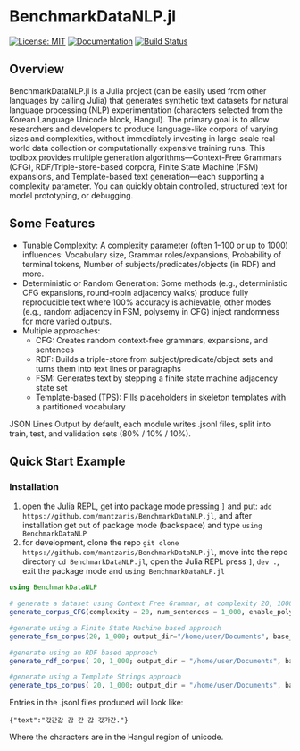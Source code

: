 # BenchmarkDataNLP.jl

[![License: MIT](https://img.shields.io/badge/License-MIT-green.svg)](LICENSE) 
[![Documentation](https://img.shields.io/badge/docs-stable-blue.svg)](https://mantzaris.github.io/BenchmarkDataNLP.jl/) 
[![Build Status](https://github.com/mantzaris/BenchmarkDataNLP.jl/actions/workflows/ci.yml/badge.svg?branch=main)](https://github.com/mantzaris/BenchmarkDataNLP.jl/actions)

## Overview

BenchmarkDataNLP.jl is a Julia project (can be easily used from other languages by calling Julia) that generates synthetic text datasets for natural language processing (NLP) experimentation (characters selected from the Korean Language Unicode block, Hangul). The primary goal is to allow researchers and developers to produce language-like corpora of varying sizes and complexities, without immediately investing in large-scale real-world data collection or computationally expensive training runs.
This toolbox provides multiple generation algorithms—Context-Free Grammars (CFG), RDF/Triple-store-based corpora, Finite State Machine (FSM) expansions, and Template-based text generation—each supporting a complexity parameter. You can quickly obtain controlled, structured text for model prototyping, or debugging.

## Some Features

- Tunable Complexity: A complexity parameter (often 1–100 or up to 1000) influences: Vocabulary size, Grammar roles/expansions, Probability of terminal tokens, Number of subjects/predicates/objects (in RDF) and more.
- Deterministic or Random Generation: Some methods (e.g., deterministic CFG expansions, round-robin adjacency walks) produce fully reproducible text where 100% accuracy is achievable, other modes (e.g., random adjacency in FSM, polysemy in CFG) inject randomness for more varied outputs.
- Multiple approaches:
    - CFG: Creates random context-free grammars, expansions, and sentences
    - RDF: Builds a triple-store from subject/predicate/object sets and turns them into text lines or paragraphs
    - FSM: Generates text by stepping a finite state machine adjacency state set
    - Template-based (TPS): Fills placeholders in skeleton templates with a partitioned vocabulary

JSON Lines Output by default, each module writes .jsonl files, split into train, test, and validation sets (80% / 10% / 10%).

## Quick Start Example

### Installation

1. open the Julia REPL, get into package mode pressing `]` and put: `add https://github.com/mantzaris/BenchmarkDataNLP.jl`, and after installation get out of package mode (backspace) and type `using BenchmarkDataNLP`
2. for development, clone the repo `git clone https://github.com/mantzaris/BenchmarkDataNLP.jl`, move into the repo directory `cd BenchmarkDataNLP.jl`, open the Julia REPL press `]`, `dev .`, exit the package mode and `using BenchmarkDataNLP.jl`

```julia
using BenchmarkDataNLP

# generate a dataset using Context Free Grammar, at complexity 20, 1000 sentences (800 lines in training, 100 testing, 100 validation) at the path you choose the files to be generated, eg. "/home/user/Documents"
generate_corpus_CFG(complexity = 20, num_sentences = 1_000, enable_polysemy = false, output_dir = "/home/user/Documents", base_filename = "MyDataset")

#generate using a Finite State Machine based approach
generate_fsm_corpus(20, 1_000; output_dir="/home/user/Documents", base_name="MyFSM", use_context=true, random_adjacency=true, max_length=12)

#generate using an RDF based approach
generate_rdf_corpus( 20, 1_000; output_dir = "/home/user/Documents", base_name = "MyRDF", filler_ratio = 0.2, max_filler = 2, use_context = true)

#generate using a Template Strings approach
generate_tps_corpus( 20, 1_000; output_dir = "/home/user/Documents", base_name = "TemplatedTest", n_templates = 5, max_placeholders_in_template = 4, deterministic = false)
```

Entries in the .jsonl files produced will look like:

```
{"text":"갃갇갊 갆 갇 갆 갃가갇."}
```

Where the characters are in the Hangul region of unicode.